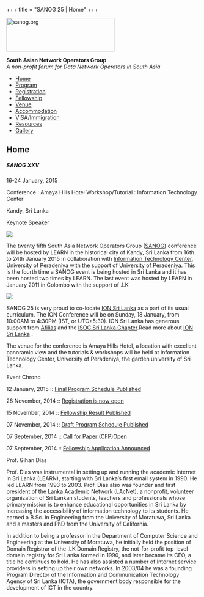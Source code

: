 +++
title = "SANOG 25 | Home"
+++

[<img src="../images/logo.jpg" width="283" height="88" alt="sanog.org" />](../index.html)

**South Asian Network Operators Group**  
*A non-profit forum for Data Network Operators in South Asia*

-   [Home](index.html)
-   [Program](program.html)
-   [Registration](reg.html)
-   [Fellowship](fellowship.html)
-   [Venue](venue.html)
-   [Accommodation](accomo.html)
-   [VISA/Immigration](visa.html)
-   [Resources](downloads.html)
-   [Gallery](gallery.html)

Home
----

##### SANOG XXV

16-24 January, 2015

Conference : Amaya Hills Hotel Workshop/Tutorial : Information
Technology Center

Kandy, Sri Lanka

  
  
  
  
  
  
  
  
  
  
  
  
  

Keynote Speaker

![](images/Prof_GD.jpg)

The twenty fifth South Asia Network Operators Group
([SANOG](../index.html)) conference will be hosted by LEARN in the
historical city of Kandy, Sri Lanka from 16th to 24th January 2015 in
collaboration with [Information Technology
Center](http://www.ceit.pdn.ac.lk), University of Peradeniya with the
support of [University of Peradeniya](http://www.pdn.ac.lk). This is the
fourth time a SANOG event is being hosted in Sri Lanka and it has been
hosted two times by LEARN. The last event was hosted by LEARN in January
2011 in Colombo with the support of .LK

  
![](images/ION-Sri-Lanka.jpg)

SANOG 25 is very proud to co-locate [ION Sri
Lanka](http://www.internetsociety.org/deploy360/ion/srilanka2015) as a
part of its usual curriculum. The ION Conference will be on Sunday, 18
January, from 10:00AM to 4:30PM (IST, or UTC+5:30). ION Sri Lanka has
generous support from [Afilias](http://www.afilias.info) and the [ISOC
Sri Lanka Chapter](http://www.isoc.lk).Read more about [ION Sri
Lanka](http://www.internetsociety.org/deploy360/ion/srilanka2015/) .

  

The venue for the conference is Amaya Hills Hotel, a location with
excellent panoramic view and the tutorials & workshops will be held at
Information Technology Center, University of Peradeniya, the garden
university of Sri Lanka.

  

Event Chrono

  

12 January, 2015 :: [Final Program Schedule Published](program.html)

  

28 November, 2014 :: [Registration is now open](reg.html)

  

15 November, 2014 :: [Fellowship Result Published](fellowship.html)

  

07 November, 2014 :: [Draft Program Schedule Published](program.html)

  

07 September, 2014 :: [Call for Paper (CFP)Open](cfp.html)

  

07 September, 2014 :: [Fellowship Application
Announced](fellowship.html)

  

Prof. Gihan Dias

  

Prof. Dias was instrumental in setting up and running the academic
Internet in Sri Lanka (LEARN), starting with Sri Lanka’s first email
system in 1990. He led LEARN from 1993 to 2003. Prof. Dias also was
founder and first president of the Lanka Academic Network (LAcNet), a
nonprofit, volunteer organization of Sri Lankan students, teachers and
professionals whose primary mission is to enhance educational
opportunities in Sri Lanka by increasing the accessibility of
information technology to its students. He earned a B.Sc. in Engineering
from the University of Moratuwa, Sri Lanka and a masters and PhD from
the University of California.

  

In addition to being a professor in the Department of Computer Science
and Engineering at the University of Moratuwa, he initially held the
position of Domain Registrar of the .LK Domain Registry, the
not-for-profit top-level domain registry for Sri Lanka formed in 1990,
and later became its CEO, a title he continues to hold. He has also
assisted a number of Internet service providers in setting up their own
networks. In 2003/04 he was a founding Program Director of the
Information and Communication Technology Agency of Sri Lanka (ICTA), the
government body responsible for the development of ICT in the country.

  

 
